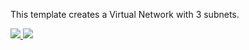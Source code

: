 This template creates a Virtual Network with 3 subnets.

<a href="https://portal.azure.com/#create/Microsoft.Template/uri/https%3A%2F%2Fraw.githubusercontent.com%2Fwallacetech%2FThunderChicken%2fmaster%2Fmaster-template%2Fazuredeploy.json" target="_blank">
    <img src="http://azuredeploy.net/deploybutton.png"/>
</a>

<a href="http://armviz.io/#/?load=https%3A%2F%2Fraw.githubusercontent.com%2FAzure%2Fazure-quickstart-templates%2Fmaster%2F201-nsg-dmz-in-vnet%2Fazuredeploy.json" target="_blank">
    <img src="http://armviz.io/visualizebutton.png"/>
</a>
